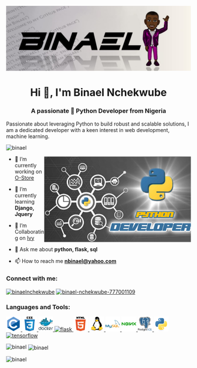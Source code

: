 [![MasterHead](https://github.com/binael/binael/blob/main/WhatsApp%20Image%202023-12-02%20at%2010.39.20%20PM.jpeg)](github.com/binael)
<h1 align="center">Hi 👋, I'm Binael Nchekwube</h1>
<h3 align="center">A passionate 🐍 Python Developer from Nigeria</h3>
Passionate about leveraging Python to build robust and scalable solutions, I am a dedicated developer with a keen interest in web development, machine learning.
<br>
<p align="left"> <img src="https://komarev.com/ghpvc/?username=binael&label=Profile%20views&color=0e75b6&style=flat" alt="binael" /> </p>


<img align="right" alt="Coding" width="400" src="https://github.com/binael/binael/blob/main/IMG-20231202-WA0027.jpg">

- 🔭 I’m currently working on [O-Store](https://o-store.onrender.com/o-seller)

- 🌱 I’m currently learning **Django, Jquery**

- 👯 I’m Collaborating on [Ivy](https://github.com/unifyai/ivy)

- 💬 Ask me about **python, flask, sql**

- 📫 How to reach me **nbinael@yahoo.com**

<h3 align="left">Connect with me:</h3>
<p align="left">
<a href="https://twitter.com/binaelnchekwube" target="blank"><img align="center" src="https://raw.githubusercontent.com/rahuldkjain/github-profile-readme-generator/master/src/images/icons/Social/twitter.svg" alt="binaelnchekwube" height="30" width="40" /></a>
<a href="https://linkedin.com/in/binael-nchekwube-777001109" target="blank"><img align="center" src="https://raw.githubusercontent.com/rahuldkjain/github-profile-readme-generator/master/src/images/icons/Social/linked-in-alt.svg" alt="binael-nchekwube-777001109" height="30" width="40" /></a>
</p>

<h3 align="left">Languages and Tools:</h3>
<p align="left"> <a href="https://www.cprogramming.com/" target="_blank" rel="noreferrer"> <img src="https://raw.githubusercontent.com/devicons/devicon/master/icons/c/c-original.svg" alt="c" width="40" height="40"/> </a> <a href="https://www.w3schools.com/css/" target="_blank" rel="noreferrer"> <img src="https://raw.githubusercontent.com/devicons/devicon/master/icons/css3/css3-original-wordmark.svg" alt="css3" width="40" height="40"/> </a> <a href="https://www.docker.com/" target="_blank" rel="noreferrer"> <img src="https://raw.githubusercontent.com/devicons/devicon/master/icons/docker/docker-original-wordmark.svg" alt="docker" width="40" height="40"/> </a> <a href="https://flask.palletsprojects.com/" target="_blank" rel="noreferrer"> <img src="https://www.vectorlogo.zone/logos/pocoo_flask/pocoo_flask-icon.svg" alt="flask" width="40" height="40"/> </a> <a href="https://www.w3.org/html/" target="_blank" rel="noreferrer"> <img src="https://raw.githubusercontent.com/devicons/devicon/master/icons/html5/html5-original-wordmark.svg" alt="html5" width="40" height="40"/> </a> <a href="https://www.linux.org/" target="_blank" rel="noreferrer"> <img src="https://raw.githubusercontent.com/devicons/devicon/master/icons/linux/linux-original.svg" alt="linux" width="40" height="40"/> </a> <a href="https://www.mysql.com/" target="_blank" rel="noreferrer"> <img src="https://raw.githubusercontent.com/devicons/devicon/master/icons/mysql/mysql-original-wordmark.svg" alt="mysql" width="40" height="40"/> </a> <a href="https://www.nginx.com" target="_blank" rel="noreferrer"> <img src="https://raw.githubusercontent.com/devicons/devicon/master/icons/nginx/nginx-original.svg" alt="nginx" width="40" height="40"/> </a> <a href="https://www.postgresql.org" target="_blank" rel="noreferrer"> <img src="https://raw.githubusercontent.com/devicons/devicon/master/icons/postgresql/postgresql-original-wordmark.svg" alt="postgresql" width="40" height="40"/> </a> <a href="https://www.python.org" target="_blank" rel="noreferrer"> <img src="https://raw.githubusercontent.com/devicons/devicon/master/icons/python/python-original.svg" alt="python" width="40" height="40"/> </a> <a href="https://www.tensorflow.org" target="_blank" rel="noreferrer"> <img src="https://www.vectorlogo.zone/logos/tensorflow/tensorflow-icon.svg" alt="tensorflow" width="40" height="40"/> </a> </p>

<p><img align="left" src="https://github-readme-stats.vercel.app/api/top-langs?username=binael&show_icons=true&locale=en&layout=compact" alt="binael" /></p>

<p>&nbsp;<img align="center" src="https://github-readme-stats.vercel.app/api?username=binael&show_icons=true&locale=en" alt="binael" /></p>

<p><img align="center" src="https://github-readme-streak-stats.herokuapp.com/?user=binael&" alt="binael" /></p>
